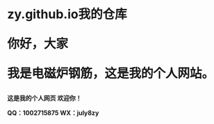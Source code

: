 # zy.github.io我的仓库<p>你好，大家</p><p>我是电磁炉钢筋，这是我的个人网站。</p><html>
</p><b>这是我的个人网页
欢迎你！


QQ：1002715875
WX：july8zy

</b></p>
</html>
